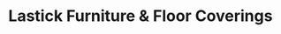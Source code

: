 ---
title: "Lastick Furniture & Floor Coverings"
url: /pottstown/lastick-furniture-and-floor-coverings/
shop: furniture
---